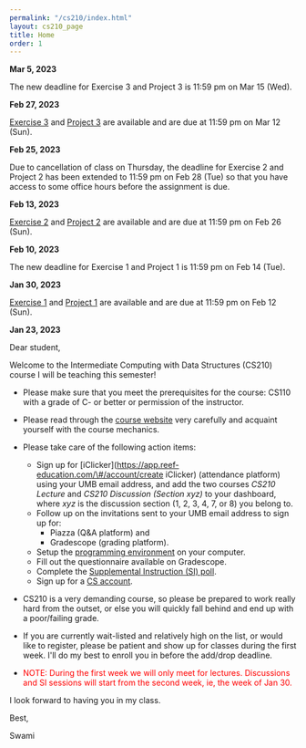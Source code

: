 ```yaml
---
permalink: "/cs210/index.html"
layout: cs210_page
title: Home
order: 1
---
```


**Mar 5, 2023**

The new deadline for Exercise 3 and Project 3 is 11:59 pm on Mar 15 (Wed).

**Feb 27, 2023**

[Exercise 3](assignments.html) and [Project 3](assignments.html) are available and are due at 11:59 pm on Mar 12 (Sun).

**Feb 25, 2023**

Due to cancellation of class on Thursday, the deadline for Exercise 2 and Project 2 has been
extended to 11:59 pm on Feb 28 (Tue) so that you have access to some office hours before the
assignment is due.

**Feb 13, 2023**

[Exercise 2](assignments.html) and [Project 2](assignments.html) are available and are due at 11:59 pm on Feb 26 (Sun).

**Feb 10, 2023**

The new deadline for Exercise 1 and Project 1 is 11:59 pm on Feb 14 (Tue).

**Jan 30, 2023**

[Exercise 1](assignments.html) and [Project 1](assignments.html) are available and are due at 11:59 pm on Feb 12 (Sun).

**Jan 23, 2023**

Dear student,

Welcome to the Intermediate Computing with Data Structures (CS210) course I will be teaching this semester!

- Please make sure that you meet the prerequisites for the course: CS110 with a grade of C- or better or permission of the instructor.

- Please read through the [course website](/cs210/) very carefully and acquaint yourself with the course mechanics.

- Please take care of the following action items:
  - Sign up for [iClicker](https://app.reef-education.com/\#/account/create iClicker) (attendance platform) using your UMB email address, and add the two courses *CS210 Lecture* and *CS210 Discussion (Section xyz)* to your dashboard, where *xyz* is the discussion section (1, 2, 3, 4, 7, or 8) you belong to.
  - Follow up on the invitations sent to your UMB email address to sign up for:
      - Piazza (Q&A platform) and
      - Gradescope (grading platform).
  - Setup the [programming environment](https://www.cs.umb.edu/~siyer/teaching/cs210/dsaj_programming_environment_setup.pdf) on your computer.
  - Fill out the questionnaire available on Gradescope.
  - Complete the [Supplemental Instruction (SI) poll](https://forms.gle/sAjZgdC1pNK1tuwz9).
  - Sign up for a [CS account](course_info.html#cs_account).

- CS210 is a very demanding course, so please be prepared to work really hard from the outset, or else you will quickly fall behind and end up with a poor/failing grade.

- If you are currently wait-listed and relatively high on the list, or would like to register, please be patient and show up for classes during the first week. I'll do my best to enroll you in before the add/drop deadline.

- <font color="red">NOTE: During the first week we will only meet for lectures. Discussions and SI sessions will start from the second week, ie, the week of Jan 30.</font>

I look forward to having you in my class.

Best,

Swami
